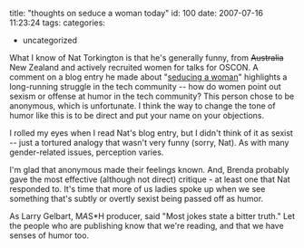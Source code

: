 title: "thoughts on seduce a woman today"
id: 100
date: 2007-07-16 11:23:24
tags: 
categories: 
- uncategorized

What I know of Nat Torkington is that he's generally funny, from <strike>Australia</strike> New Zealand and actively recruited women for talks for OSCON. A comment on a blog entry he made about "[seducing a woman](http://radar.oreilly.com/archives/2007/07/support_open_so.html)" highlights a long-running struggle in the tech community -- how do women point out sexism or offense at humor in the tech community? This person chose to be anonymous, which is unfortunate. I think the way to change the tone of humor like this is to be direct and put your name on your objections.

I rolled my eyes when I read Nat's blog entry, but I didn't think of it as sexist -- just a tortured analogy that wasn't very funny (sorry, Nat). As with many gender-related issues, perception varies.

I'm glad that anonymous made their feelings known. And, Brenda probably gave the most effective (although not direct) critique - at least one that Nat responded to. It's time that more of us ladies spoke up when we see something that's subtly or overtly sexist being passed off as humor.

As Larry Gelbart, M*A*S*H producer, said "Most jokes state a bitter truth."  Let the people who are publishing know that we're reading, and that we have senses of humor too.
